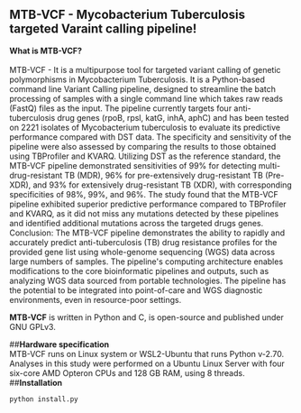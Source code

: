 ## MTB-VCF - Mycobacterium Tuberculosis targeted Varaint calling pipeline!

**What is MTB-VCF?** <br>
<br> MTB-VCF - It is a multipurpose tool for targeted variant calling of genetic polymorphisms in Mycobacterium Tuberculosis. It is a Python-based command line Variant Calling pipeline, designed to streamline the batch processing of samples with a single command line which takes raw reads (FastQ) files as the input. The pipeline currently targets four anti-tuberculosis drug genes (rpoB, rpsl, katG, inhA, aphC) and has been tested on 2221 isolates of Mycobacterium tuberculosis to evaluate its predictive performance compared with DST data. The specificity and sensitivity of the pipeline were also assessed by comparing the results to those obtained using TBProfiler and KVARQ. Utilizing DST as the reference standard, the MTB-VCF pipeline demonstrated sensitivities of 99% for detecting multi-drug-resistant TB (MDR), 96% for pre-extensively drug-resistant TB (Pre-XDR), and 93% for extensively drug-resistant TB (XDR), with corresponding specificities of 98%, 99%, and 96%. The study found that the MTB-VCF pipeline exhibited superior predictive performance compared to TBProfiler and KVARQ, as it did not miss any mutations detected by these pipelines and identified additional mutations across the targeted drugs genes.
Conclusion: The MTB-VCF pipeline demonstrates the ability to rapidly and accurately predict anti-tuberculosis (TB) drug resistance profiles for the provided gene list using whole-genome sequencing (WGS) data across large numbers of samples. The pipeline's computing architecture enables modifications to the core bioinformatic pipelines and outputs, such as analyzing WGS data sourced from portable technologies. The pipeline has the potential to be integrated into point-of-care and WGS diagnostic environments, even in resource-poor settings. <br>

**MTB-VCF** is written in Python and C, is open-source and published under GNU GPLv3.

##**Hardware specification** <br>
MTB-VCF runs on Linux system or WSL2-Ubuntu that runs Python v-2.70. Analyses in this study were performed on a Ubuntu Linux Server with four six-core AMD Opteron CPUs and 128 GB RAM, using 8 threads.
<br>
##**Installation**
```
python install.py
```
